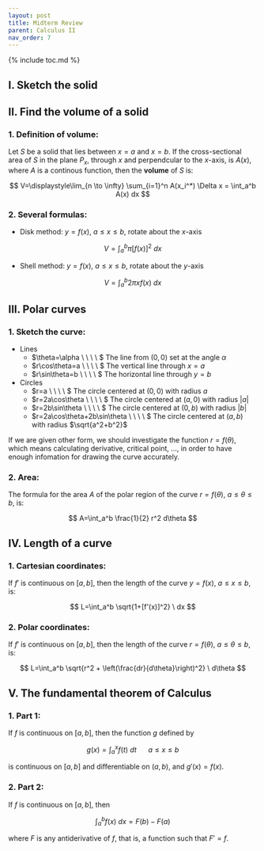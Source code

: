 ```yaml
---
layout: post
title: Midterm Review
parent: Calculus II
nav_order: 7
---
```


{% include toc.md %}

## I. Sketch the solid

## II. Find the volume of a solid

### 1. Definition of volume:

Let $S$ be a solid that lies between $x=a$ and $x=b$. If the cross-sectional area of $S$ in the plane $P_x$, through $x$ and perpendcular to the $x$-axis, is $A(x)$, where $A$ is a continous function, then the **volume** of $S$ is:

$$
V=\displaystyle\lim_{n \to \infty} \sum_{i=1}^n A(x_i^*) \Delta x = \int_a^b A(x) dx
$$

### 2. Several formulas:

* Disk method: $y=f(x)$, $a \leq x \leq b$, rotate about the $x$-axis

$$
V=\int_a^b \pi \left[f(x)\right]^2 \ dx
$$

* Shell method: $y=f(x)$, $a \leq x \leq b$, rotate about the $y$-axis

$$
V=\int_a^b 2\pi xf(x) \ dx
$$

## III. Polar curves

### 1. Sketch the curve:

* Lines
  * $\theta=\alpha \ \ \ \ \$ The line from $(0,0)$ set at the angle $\alpha$
  * $r\cos\theta=a \ \ \ \ \$ The vertical line through $x=a$
  * $r\sin\theta=b \ \ \ \ \$ The horizontal line through $y=b$
* Circles
  * $r=a \ \ \ \ \$ The circle centered at $(0,0)$ with radius $a$
  * $r=2a\cos\theta \ \ \ \ \$ The circle centered at $(a,0)$ with radius $\vert a \vert$
  * $r=2b\sin\theta \ \ \ \ \$ The circle centered at $(0,b)$ with radius $\vert b \vert$
  * $r=2a\cos\theta+2b\sin\theta \ \ \ \ \$ The circle centered at $(a,b)$ with radius $\sqrt{a^2+b^2}$

If we are given other form, we should investigate the function $r=f(\theta)$, which means calculating derivative, critical point, ..., in order to have enough infomation for drawing the curve accurately.

### 2. Area:

The formula for the area $A$ of the polar region of the curve $r=f(\theta)$, $a \leq \theta \leq b$, is:

$$
A=\int_a^b \frac{1}{2} r^2 d\theta
$$

## IV. Length of a curve

### 1. Cartesian coordinates:

If $f'$ is continuous on $[a,b]$, then the length of the curve $y=f(x)$, $a \leq x \leq b$, is:

$$
L=\int_a^b \sqrt{1+[f'(x)]^2} \ dx
$$

### 2. Polar coordinates:

If $f'$ is continuous on $[a,b]$, then the length of the curve $r=f(\theta)$, $a \leq \theta \leq b$, is:

$$
L=\int_a^b \sqrt{r^2 + \left(\frac{dr}{d\theta}\right)^2} \ d\theta
$$

## V. The fundamental theorem of Calculus

### 1. Part 1:

If $f$ is continuous on $[a,b]$, then the function $g$ defined by
   
$$
g(x)=\int_a^x f(t) \ dt \ \ \ \ \ \ a \leq x \leq b
$$

is continuous on $[a,b]$ and differentiable on $(a,b)$, and $g'(x)=f(x)$.

### 2. Part 2:

If $f$ is continuous on $[a,b]$, then

$$
\int_a^b f(x) \ dx = F(b)-F(a)
$$

where $F$ is any antiderivative of $f$, that is, a function such that $F'=f$.